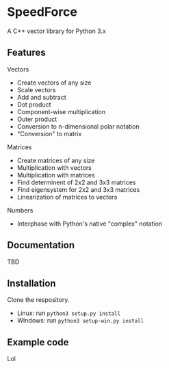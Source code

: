 # SpeedForce
A C++ vector library for Python 3.x

## Features

Vectors
- Create vectors of any size
- Scale vectors
- Add and subtract
- Dot product
- Component-wise multiplication
- Outer product
- Conversion to n-dimensional polar notation
- "Conversion" to matrix

Matrices
- Create matrices of any size
- Multiplication with vectors
- Multiplication with matrices
- Find determinent of 2x2 and 3x3 matrices
- Find eigensystem for 2x2 and 3x3 matrices
- Linearization of matrices to vectors

Numbers
- Interphase with Python's native "complex" notation

## Documentation

TBD

## Installation
Clone the respository. 
- Linux: run `python3 setup.py install`
- WIndows: run `python3 setup-win.py install`

## Example code

Lol

